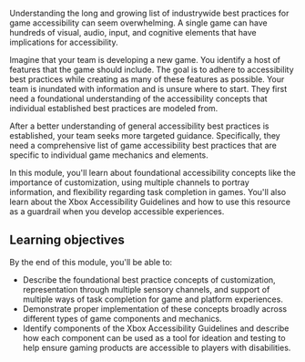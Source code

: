 Understanding the long and growing list of industrywide best practices for game accessibility can seem overwhelming. A single game can have hundreds of visual, audio, input, and cognitive elements that have implications for accessibility.

Imagine that your team is developing a new game. You identify a host of features that the game should include. The goal is to adhere to accessibility best practices while creating as many of these features as possible. Your team is inundated with information and is unsure where to start. They first need a foundational understanding of the accessibility concepts that individual established best practices are modeled from.

After a better understanding of general accessibility best practices is established, your team seeks more targeted guidance. Specifically, they need a comprehensive list of game accessibility best practices that are specific to individual game mechanics and elements.

In this module, you'll learn about foundational accessibility concepts like the importance of customization, using multiple channels to portray information, and flexibility regarding task completion in games. You'll also learn about the Xbox Accessibility Guidelines and how to use this resource as a guardrail when you develop accessible experiences.

## Learning objectives

By the end of this module, you'll be able to:

- Describe the foundational best practice concepts of customization, representation through multiple sensory channels, and support of multiple ways of task completion for game and platform experiences.
- Demonstrate proper implementation of these concepts broadly across different types of game components and mechanics.
- Identify components of the Xbox Accessibility Guidelines and describe how each component can be used as a tool for ideation and testing to help ensure gaming products are accessible to players with disabilities.
